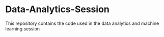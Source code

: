 # Data-Analytics-Session
This repository contains the code used in the data analytics and machine learning session
